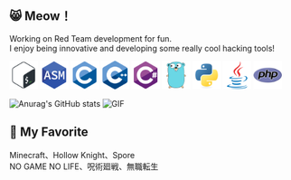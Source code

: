 ## 😸 Meow！
Working on Red Team development for fun.  
I enjoy being innovative and developing some really cool hacking tools!

<p>
  <img src="https://github.com/devicons/devicon/blob/master/icons/bash/bash-original.svg" title="bash" alt="bash" width="50" height="50"/>
  <img src="https://raw.githubusercontent.com/HackerCalico/Blog-Resource/refs/heads/main/asm.png" title="asm" alt="asm" width="50" height="50"/>
  <img src="https://github.com/devicons/devicon/blob/master/icons/c/c-original.svg" title="c" alt="c" width="50" height="50"/>
  <img src="https://github.com/devicons/devicon/blob/master/icons/cplusplus/cplusplus-original.svg" title="cplusplus" alt="cplusplus" width="50" height="50"/>
  <img src="https://github.com/devicons/devicon/blob/master/icons/csharp/csharp-original.svg" title="csharp" alt="csharp" width="50" height="50"/>
  <img src="https://github.com/devicons/devicon/blob/master/icons/go/go-original.svg" title="go" alt="go" width="50" height="50"/>
  <img src="https://github.com/devicons/devicon/blob/master/icons/python/python-original.svg" title="python" alt="python" width="50" height="50"/>
  <img src="https://github.com/devicons/devicon/blob/master/icons/java/java-original.svg" title="java" alt="java" width="50" height="50"/>
  <img src="https://github.com/devicons/devicon/blob/master/icons/php/php-original.svg" title="php" alt="php" width="50" height="50"/>
  <!--<img src="https://github.com/devicons/devicon/blob/master/icons/raspberrypi/raspberrypi-original.svg" title="raspberrypi" alt="raspberrypi" width="50" height="50"/>-->
</p>

![Anurag's GitHub stats](https://github-readme-stats.vercel.app/api?username=HackerCalico&show_icons=true&theme=react&hide=issues)
<img src="https://raw.githubusercontent.com/HackerCalico/Blog-Resource/main/2.gif" alt="GIF" align="linuxQ" width="180"/>
## 💛 My Favorite
Minecraft、Hollow Knight、Spore  
NO GAME NO LIFE、呪術廻戦、無職転生
